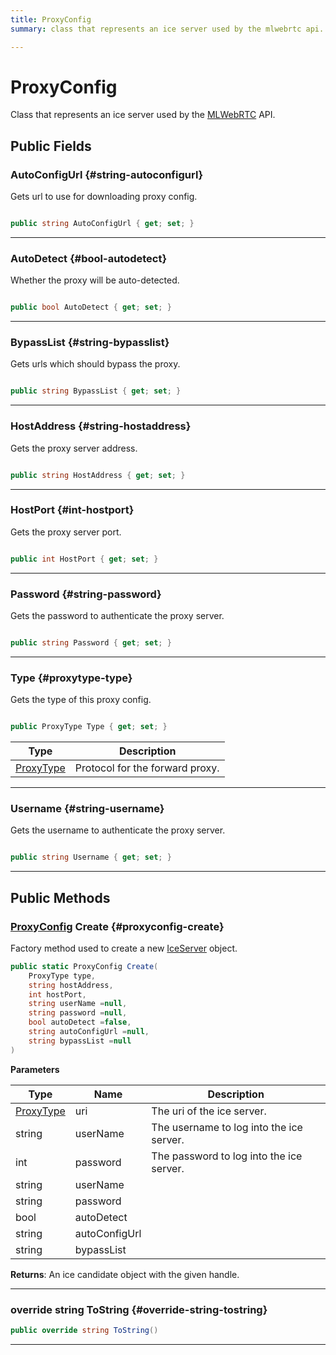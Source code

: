 ```yaml
---
title: ProxyConfig
summary: class that represents an ice server used by the mlwebrtc api. 

---
```


# ProxyConfig




Class that represents an ice server used by the [MLWebRTC](/versioned_docs/version-22-Feb-2023/unity-api/api/UnityEngine.XR.MagicLeap/MLWebRTC/UnityEngine.XR.MagicLeap.MLWebRTC.md) API.   





## Public Fields

### AutoConfigUrl {#string-autoconfigurl}

Gets url to use for downloading proxy config. 

```csharp

public string AutoConfigUrl { get; set; }

```






-----------

### AutoDetect {#bool-autodetect}

Whether the proxy will be auto-detected. 

```csharp

public bool AutoDetect { get; set; }

```






-----------

### BypassList {#string-bypasslist}

Gets urls which should bypass the proxy. 

```csharp

public string BypassList { get; set; }

```






-----------

### HostAddress {#string-hostaddress}

Gets the proxy server address. 

```csharp

public string HostAddress { get; set; }

```






-----------

### HostPort {#int-hostport}

Gets the proxy server port. 

```csharp

public int HostPort { get; set; }

```






-----------

### Password {#string-password}

Gets the password to authenticate the proxy server. 

```csharp

public string Password { get; set; }

```






-----------

### Type {#proxytype-type}

Gets the type of this proxy config. 

```csharp

public ProxyType Type { get; set; }

```

| Type | Description  | 
|--|--|
| [ProxyType](/versioned_docs/version-22-Feb-2023/unity-api/api/UnityEngine.XR.MagicLeap/MLWebRTC/UnityEngine.XR.MagicLeap.MLWebRTC.md#enums-proxytype) | Protocol for the forward proxy.  |





-----------

### Username {#string-username}

Gets the username to authenticate the proxy server. 

```csharp

public string Username { get; set; }

```






-----------

## Public Methods

### [ProxyConfig](/versioned_docs/version-22-Feb-2023/unity-api/api/UnityEngine.XR.MagicLeap/MLWebRTC/UnityEngine.XR.MagicLeap.MLWebRTC.ProxyConfig.md) Create {#proxyconfig-create}

Factory method used to create a new [IceServer](/versioned_docs/version-22-Feb-2023/unity-api/api/UnityEngine.XR.MagicLeap/MLWebRTC/UnityEngine.XR.MagicLeap.MLWebRTC.IceServer.md) object. 

```csharp
public static ProxyConfig Create(
    ProxyType type,
    string hostAddress,
    int hostPort,
    string userName =null,
    string password =null,
    bool autoDetect =false,
    string autoConfigUrl =null,
    string bypassList =null
)
```


**Parameters**

| Type | Name  | Description  | 
|--|--|--|
| [ProxyType](/versioned_docs/version-22-Feb-2023/unity-api/api/UnityEngine.XR.MagicLeap/MLWebRTC/UnityEngine.XR.MagicLeap.MLWebRTC.md#enums-proxytype) |uri|The uri of the ice server.|
| string |userName|The username to log into the ice server.|
| int |password|The password to log into the ice server.|
| string |userName||
| string |password||
| bool |autoDetect||
| string |autoConfigUrl||
| string |bypassList||






**Returns**: An ice candidate object with the given handle.



-----------

### override string ToString {#override-string-tostring}

```csharp
public override string ToString()
```






-----------


